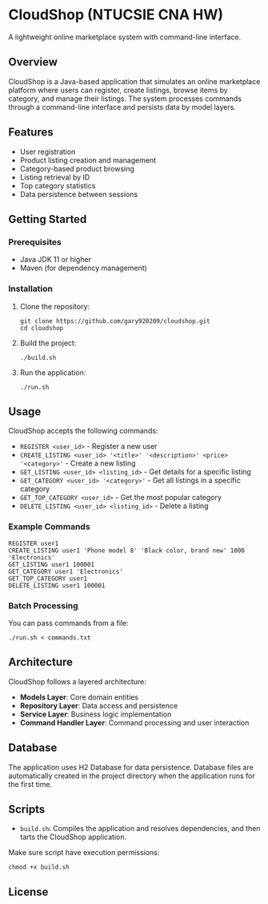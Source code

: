 # CloudShop (NTUCSIE CNA HW)

A lightweight online marketplace system with command-line interface.

## Overview

CloudShop is a Java-based application that simulates an online marketplace platform where users can register, create listings, browse items by category, and manage their listings. The system processes commands through a command-line interface and persists data by model layers.

## Features

- User registration
- Product listing creation and management
- Category-based product browsing
- Listing retrieval by ID
- Top category statistics
- Data persistence between sessions

## Getting Started

### Prerequisites

- Java JDK 11 or higher
- Maven (for dependency management)

### Installation

1. Clone the repository:
   ```
   git clone https://github.com/gary920209/cloudshop.git
   cd cloudshop
   ```

2. Build the project:
   ```
   ./build.sh
   ```

3. Run the application:
   ```
   ./run.sh
   ```

## Usage

CloudShop accepts the following commands:

- `REGISTER <user_id>` - Register a new user
- `CREATE_LISTING <user_id> '<title>' '<description>' <price> '<category>'` - Create a new listing
- `GET_LISTING <user_id> <listing_id>` - Get details for a specific listing
- `GET_CATEGORY <user_id> '<category>'` - Get all listings in a specific category
- `GET_TOP_CATEGORY <user_id>` - Get the most popular category
- `DELETE_LISTING <user_id> <listing_id>` - Delete a listing

### Example Commands

```
REGISTER user1
CREATE_LISTING user1 'Phone model 8' 'Black color, brand new' 1000 'Electronics'
GET_LISTING user1 100001
GET_CATEGORY user1 'Electronics'
GET_TOP_CATEGORY user1
DELETE_LISTING user1 100001
```

### Batch Processing

You can pass commands from a file:
```
./run.sh < commands.txt
```

## Architecture

CloudShop follows a layered architecture:

- **Models Layer**: Core domain entities
- **Repository Layer**: Data access and persistence
- **Service Layer**: Business logic implementation
- **Command Handler Layer**: Command processing and user interaction

## Database

The application uses H2 Database for data persistence. Database files are automatically created in the project directory when the application runs for the first time.

## Scripts

- `build.sh`: Compiles the application and resolves dependencies, and then tarts the CloudShop application.

Make sure script have execution permissions:
```
chmod +x build.sh 
```

## License

